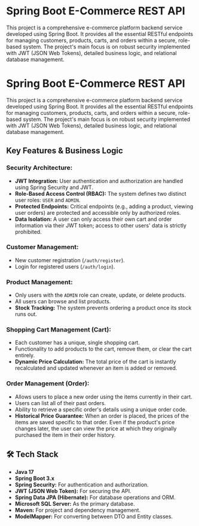 
# Spring Boot E-Commerce REST API

This project is a comprehensive e-commerce platform backend service developed using Spring Boot. It provides all the essential RESTful endpoints for managing customers, products, carts, and orders within a secure, role-based system. The project's main focus is on robust security implemented with JWT (JSON Web Tokens), detailed business logic, and relational database management.

# Spring Boot E-Commerce REST API

This project is a comprehensive e-commerce platform backend service developed using Spring Boot. It provides all the essential RESTful endpoints for managing customers, products, carts, and orders within a secure, role-based system. The project's main focus is on robust security implemented with JWT (JSON Web Tokens), detailed business logic, and relational database management.

##  Key Features & Business Logic

### Security Architecture:
-   **JWT Integration:** User authentication and authorization are handled using Spring Security and JWT.
-   **Role-Based Access Control (RBAC):** The system defines two distinct user roles: `USER` and `ADMIN`.
-   **Protected Endpoints:** Critical endpoints (e.g., adding a product, viewing user orders) are protected and accessible only by authorized roles.
-   **Data Isolation:** A user can only access their own cart and order information via their JWT token; access to other users' data is strictly prohibited.

### Customer Management:
-   New customer registration (`/auth/register`).
-   Login for registered users (`/auth/login`).

### Product Management:
-   Only users with the `ADMIN` role can create, update, or delete products.
-   All users can browse and list products.
-   **Stock Tracking:** The system prevents ordering a product once its stock runs out.

### Shopping Cart Management (Cart):
-   Each customer has a unique, single shopping cart.
-   Functionality to add products to the cart, remove them, or clear the cart entirely.
-   **Dynamic Price Calculation:** The total price of the cart is instantly recalculated and updated whenever an item is added or removed.

### Order Management (Order):
-   Allows users to place a new order using the items currently in their cart.
-   Users can list all of their past orders.
-   Ability to retrieve a specific order's details using a unique order code.
-   **Historical Price Guarantee:** When an order is placed, the prices of the items are saved specific to that order. Even if the product's price changes later, the user can view the price at which they originally purchased the item in their order history.

## 🛠️ Tech Stack
-   **Java 17**
-   **Spring Boot 3.x**
-   **Spring Security:** For authentication and authorization.
-   **JWT (JSON Web Token):** For securing the API.
-   **Spring Data JPA (Hibernate):** For database operations and ORM.
-   **Microsoft SQL Server:** As the primary database.
-   **Maven:** For project and dependency management.
-   **ModelMapper:** For converting between DTO and Entity classes.



